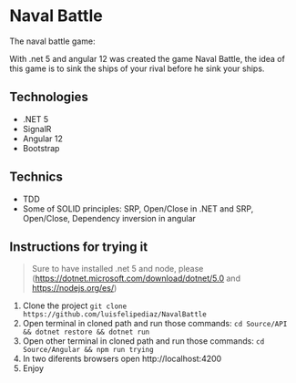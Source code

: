 # Naval Battle

The naval battle game:

With .net 5 and angular 12 was created the game Naval Battle, the idea of this game is to sink the ships of your rival before he sink your ships.

## Technologies

- .NET 5
- SignalR
- Angular 12
- Bootstrap

## Technics

- TDD
- Some of SOLID principles: SRP, Open/Close in .NET and SRP, Open/Close, Dependency inversion in angular

## Instructions for trying it

> Sure to have installed .net 5 and node, please (https://dotnet.microsoft.com/download/dotnet/5.0 and https://nodejs.org/es/)

1. Clone the project `git clone https://github.com/luisfelipediaz/NavalBattle`
2. Open terminal in cloned path and run those commands:
    `cd Source/API && dotnet restore && dotnet run`
3. Open other terminal in cloned path and run those commands:
    `cd Source/Angular && npm run trying`
4. In two diferents browsers open http://localhost:4200
5. Enjoy